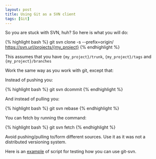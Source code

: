 ```yaml
---
layout: post
title: Using Git as a SVN client
tags: [Git]
---
```


So you are stuck with SVN, huh? So here is what you will do:

{% highlight bash %}
git svn clone -s --prefix=origin/ https://svn.url/projects/{my_project}
{% endhighlight %}

This assumes that you have ```{my_project}/trunk```, ```{my_project}/tags``` and ```{my_project}/branches```

Work the same way as you work with git, except that:

Instead of pushing you:

{% highlight bash %}
git svn dcommit
{% endhighlight %}

And instead of pulling you:

{% highlight bash %}
git svn rebase
{% endhighlight %}

You can fetch by running the command:

{% highlight bash %}
git svn fetch
{% endhighlight %}

Avoid pushing/pulling to/form different sources. Use it as it was not a distributed versioning system.

Here is an [example](https://gist.github.com/mjacobus/34b3aae09a2c36926dd6) of script for testing how you can use git-svn.
